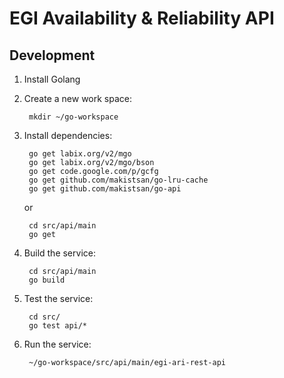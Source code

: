 # EGI Availability & Reliability API

## Development

1. Install Golang
2. Create a new work space:

        mkdir ~/go-workspace
        
3. Install dependencies:

        go get labix.org/v2/mgo
        go get labix.org/v2/mgo/bson
        go get code.google.com/p/gcfg
	    go get github.com/makistsan/go-lru-cache
	    go get github.com/makistsan/go-api

	or

	    cd src/api/main
        go get
        
4. Build the service:
	
	    cd src/api/main
        go build

5. Test the service:

	    cd src/
        go test api/*
        
6. Run the service:

        ~/go-workspace/src/api/main/egi-ari-rest-api
